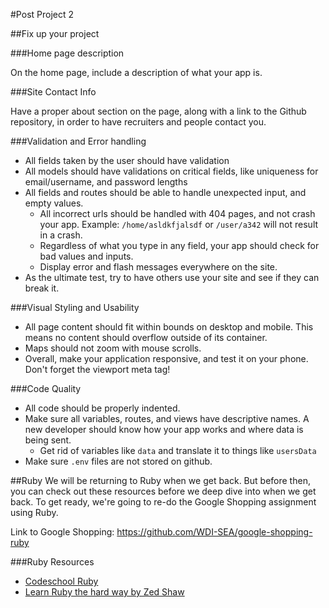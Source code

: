 #Post Project 2
 
##Fix up your project

###Home page description

On the home page, include a description of what your app is.

###Site Contact Info

Have a proper about section on the page, along with a link to the Github repository, in order to have recruiters and people contact you.

###Validation and Error handling
* All fields taken by the user should have validation
* All models should have validations on critical fields, like uniqueness for email/username, and password lengths
* All fields and routes should be able to handle unexpected input, and empty values.
	* All incorrect urls should be handled with 404 pages, and not crash your app. Example: `/home/asldkfjalsdf` or `/user/a342` will not result in a crash.
	* Regardless of what you type in any field, your app should check for bad values and inputs. 
	* Display error and flash messages everywhere on the site.
* As the ultimate test, try to have others use your site and see if they can break it.

###Visual Styling and Usability
* All page content should fit within bounds on desktop and mobile. This means no content should overflow outside of its container.
* Maps should not zoom with mouse scrolls.
* Overall, make your application responsive, and test it on your phone. Don't forget the viewport meta tag!

###Code Quality
* All code should be properly indented.
* Make sure all variables, routes, and views have descriptive names. A new developer should know how your app works and where data is being sent.
	* Get rid of variables like `data` and translate it to things like `usersData`
* Make sure `.env` files are not stored on github.

##Ruby
We will be returning to Ruby when we get back. But before then, you can check out these resources before we deep dive into when we get back. To get ready, we're going to re-do the Google Shopping assignment using Ruby. 

Link to Google Shopping: https://github.com/WDI-SEA/google-shopping-ruby

###Ruby Resources

* [Codeschool Ruby](https://www.codeschool.com/courses/try-ruby)
* [Learn Ruby the hard way by Zed Shaw](http://learnrubythehardway.org/book/)
